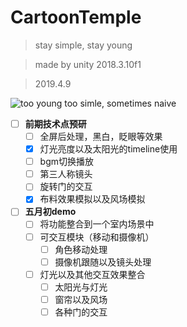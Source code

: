 # CartoonTemple
> stay simple, stay young

> made by unity 2018.3.10f1

> 2019.4.9

![too young too simle, sometimes naive](https://github.com/luoxixuan/CartoonTemple/blob/master/Temple.png)

- [ ] **前期技术点预研**
    - [ ] 全屏后处理，黑白，眨眼等效果
    - [x] 灯光亮度以及太阳光的timeline使用
    - [ ] bgm切换播放
    - [ ] 第三人称镜头
    - [ ] 旋转门的交互
    - [x] 布料效果模拟以及风场模拟

- [ ] **五月初demo**
    - [ ] 将功能整合到一个室内场景中
    - [ ] 可交互模块（移动和摄像机）
        - [ ] 角色移动处理
        - [ ] 摄像机跟随以及镜头处理
    - [ ] 灯光以及其他交互效果整合
        - [ ] 太阳光与灯光
        - [ ] 窗帘以及风场
        - [ ] 各种门的交互
